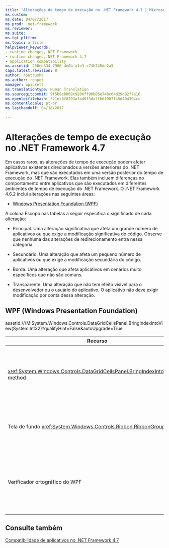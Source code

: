 ```yaml
---
title: "Alterações de tempo de execução no .NET Framework 4.7 | Microsoft Docs"
ms.custom: 
ms.date: 04/07/2017
ms.prod: .net-framework
ms.reviewer: 
ms.suite: 
ms.tgt_pltfrm: 
ms.topic: article
helpviewer_keywords:
- runtime changes,.NET Framework
- runtime changes,.NET Framework 4.7
- application compatibility
ms.assetid: 268eb334-7906-4e0b-a1e3-c74b745de2a5
caps.latest.revision: 8
author: rpetrusha
ms.author: ronpet
manager: wpickett
ms.translationtype: Human Translation
ms.sourcegitcommit: 9f5b8ebb69c9206ff90b05e748c64d29d82f7a16
ms.openlocfilehash: 321ec8f8293afad0f3da7fb6f907f45d404394cc
ms.contentlocale: pt-br
ms.lasthandoff: 04/18/2017

---
```

# <a name="runtime-changes-in-the-net-framework-47"></a>Alterações de tempo de execução no .NET Framework 4.7

Em casos raros, as alterações de tempo de execução podem afetar aplicativos existentes direcionados a versões anteriores do .NET Framework, mas que são executados em uma versão posterior do tempo de execução do .NET Framework. Elas também incluem diferenças no comportamento entre aplicativos que são executados em diferentes ambientes de tempo de execução do .NET Framework. O .NET Framework 4.6.2 inclui alterações nas seguintes áreas:

- [Windows Presentation Foundation (WPF)](#WPF)

A coluna Escopo nas tabelas a seguir especifica o significado de cada alteração:

- Principal. Uma alteração significativa que afeta um grande número de aplicativos ou que exige a modificação significativa do código. Observe que nenhuma das alterações de redirecionamento entra nessa categoria.

- Secundário. Uma alteração que afeta um pequeno número de aplicativos ou que exige a modificação secundária do código.

- Borda. Uma alteração que afeta aplicativos em cenários muito específicos que não são comuns.

- Transparente. Uma alteração que não tem efeito visível para o desenvolvedor ou o usuário do aplicativo. O aplicativo não deve exigir modificação por conta dessa alteração.

## <a name="a-namewpf--windows-presentation-foundation-wpf"></a><a name="WPF" /> WPF (Windows Presentation Foundation)

assetId:///M:System.Windows.Controls.DataGridCellsPanel.BringIndexIntoView(System.Int32)?qualifyHint=False&autoUpgrade=True

| Recurso | Alteração | Impacto | Escopo |
|---|---|---|---|
| <xref:System.Windows.Controls.DataGridCellsPanel.BringIndexIntoView%2A> method | No .NET Framework 4.6.2, o método <xref:System.Windows.Controls.DataGridCellsPanel.BringIndexIntoView%2A> é executado de forma assíncrona quando virtualização de coluna está habilitada, mas as larguras das colunas não foram determinadas. Se as colunas forem removidas antes que a operação assíncrona seja concluída, um <xref:System.ArgumentOutOfRangeException> poderá ocorrer.<br/></br>A partir do .NET Framework 4.7, a exceção não é mais gerada neste cenário. | Essa alteração aumenta a confiabilidade do método. | Edge | 
|Tela de fundo <xref:System.Windows.Controls.Ribbon.RibbonGroup> | No .NET Framework 4.6.2 e nas versões anteriores, a tela de fundo <xref:System.Windows.Controls.Ribbon.RibbonGroup> em builds localizados era pintada com um pincel transparente, resultando em uma experiência ruim da interface do usuário. No .NET Framework 4.7, o WPF atualiza os recursos localizados do controle <xref:System.Windows.Controls.Ribbon.RibbonGroup>, o que garante que o pincel correto seja selecionado. | Para aproveitar o novo comportamento, atualize para o .NET Framework 4.7. | Edge |
| Verificador ortográfico do WPF | A partir do .NET Framework 4.6.1, o verificador ortográfico em aplicativos WPF ocasionalmente gera uma <xref:System.ObjectDisposedException>durante o desligamento do aplicativo. <br/><br/>No .NET Framework 4.7, a exceção é tratada normalmente pelo tempo de execução, garantindo que os aplicativos não sejam são afetados negativamente. Observe que exceções de primeira chance ocasionais continuam a ser observadas em aplicativos em execução em um depurador.  | Para aproveitar o novo comportamento, atualize para o .NET Framework 4.7.   | Edge |

## <a name="see-also"></a>Consulte também

[Compatibilidade de aplicativos no .NET Framework 4.7](../../../docs/framework/migration-guide/application-compatibility-in-the-net-framework-4-7.md)


